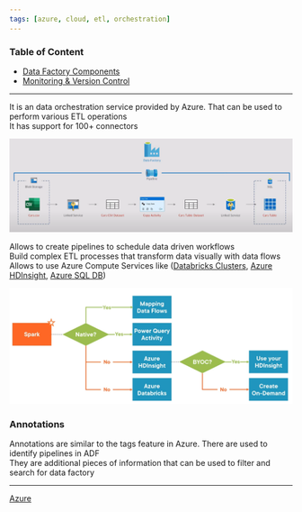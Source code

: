 ```yaml
---
tags: [azure, cloud, etl, orchestration]
---
```


### Table of Content

* [Data Factory Components](Data%20Factory%20Components.md)
* [Monitoring & Version Control](Monitoring%20&%20Version%20Control.md)

---

It is an data orchestration service provided by Azure. That can be used to perform various ETL operations  
It has support for 100+ connectors

![Azure Data Factory|800](../../images/azure-data-factory.png)

Allows to create pipelines to schedule data driven workflows  
Build complex ETL processes that transform data visually with data flows  
Allows to use Azure Compute Services like ([Databricks Clusters](../../../../Data%20Analytics/Databricks/Databricks%20Clusters.md), [Azure HDInsight](../../Azure%20Analytics%20Services/Azure%20HDInsight.md), [Azure SQL DB](../../Azure%20Datastore%20Services/Azure%20SQL%20DB/Azure%20SQL%20DB.md))

![Data Flow Decision Chart|550](../../images/data-flow-decission-chart.png)

### Annotations

Annotations are similar to the tags feature in Azure. There are used to identify pipelines in ADF  
They are additional pieces of information that can be used to filter and search for data factory

---

[Azure](../../Azure.md)
